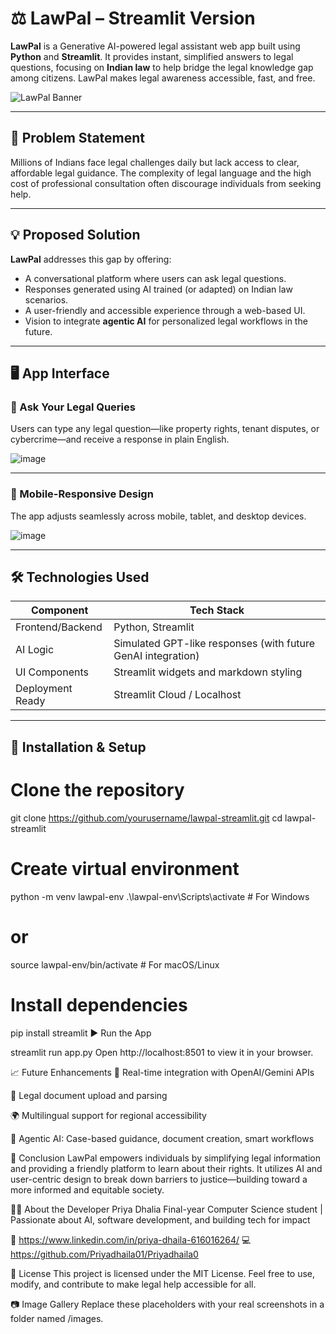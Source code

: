 # ⚖️ LawPal – Streamlit Version

**LawPal** is a Generative AI-powered legal assistant web app built using **Python** and **Streamlit**. It provides instant, simplified answers to legal questions, focusing on **Indian law** to help bridge the legal knowledge gap among citizens. LawPal makes legal awareness accessible, fast, and free.

![LawPal Banner](images/banner.png)

---

## 📌 Problem Statement

Millions of Indians face legal challenges daily but lack access to clear, affordable legal guidance. The complexity of legal language and the high cost of professional consultation often discourage individuals from seeking help.

---

## 💡 Proposed Solution

**LawPal** addresses this gap by offering:

- A conversational platform where users can ask legal questions.
- Responses generated using AI trained (or adapted) on Indian law scenarios.
- A user-friendly and accessible experience through a web-based UI.
- Vision to integrate **agentic AI** for personalized legal workflows in the future.

---

## 🖥️ App Interface

### 🧠 Ask Your Legal Queries

Users can type any legal question—like property rights, tenant disputes, or cybercrime—and receive a response in plain English.

![image](https://github.com/user-attachments/assets/186b9bab-9167-4218-a264-8f7e4a3c7eac)

---

### 📱 Mobile-Responsive Design

The app adjusts seamlessly across mobile, tablet, and desktop devices.

![image](https://github.com/user-attachments/assets/dcd20bde-6438-4a96-8046-c728932bf68c)

---

## 🛠️ Technologies Used

| Component         | Tech Stack                              |
|------------------|------------------------------------------|
| Frontend/Backend  | Python, Streamlit                        |
| AI Logic          | Simulated GPT-like responses (with future GenAI integration) |
| UI Components     | Streamlit widgets and markdown styling   |
| Deployment Ready  | Streamlit Cloud / Localhost              |

---

## 🚀 Installation & Setup
# Clone the repository
git clone https://github.com/yourusername/lawpal-streamlit.git
cd lawpal-streamlit

# Create virtual environment
python -m venv lawpal-env
.\lawpal-env\Scripts\activate  # For Windows
# or
source lawpal-env/bin/activate  # For macOS/Linux

# Install dependencies
pip install streamlit
▶️ Run the App

streamlit run app.py
Open http://localhost:8501 to view it in your browser.

📈 Future Enhancements
🤖 Real-time integration with OpenAI/Gemini APIs

🧾 Legal document upload and parsing

🌍 Multilingual support for regional accessibility

🧠 Agentic AI: Case-based guidance, document creation, smart workflows

🧠 Conclusion
LawPal empowers individuals by simplifying legal information and providing a friendly platform to learn about their rights. It utilizes AI and user-centric design to break down barriers to justice—building toward a more informed and equitable society.

👩‍💻 About the Developer
Priya Dhalia
Final-year Computer Science student | Passionate about AI, software development, and building tech for impact

💼 https://www.linkedin.com/in/priya-dhaila-616016264/
💻 https://github.com/Priyadhaila01/Priyadhaila0

📄 License
This project is licensed under the MIT License.
Feel free to use, modify, and contribute to make legal help accessible for all.

📷 Image Gallery
Replace these placeholders with your real screenshots in a folder named /images.


